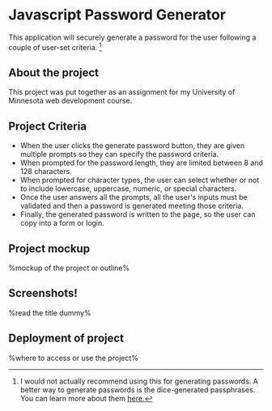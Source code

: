 # Javascript Password Generator
This application will securely generate a password for the user following a couple of user-set criteria. [^1]

## About the project
This project was put together as an assignment for my University of Minnesota web development course. 

## Project Criteria

- When the user clicks the generate password button, they are given multiple prompts so they can specify the password criteria.
- When prompted for the password length, they are limited between 8 and 128 characters.
- When prompted for character types, the user can select whether or not to include lowercase, uppercase, numeric, or special characters.
- Once the user answers all the prompts, all the user's inputs must be validated and then a password is generated meeting those criteria.
- Finally, the generated password is written to the page, so the user can copy into a form or login.


## Project mockup
%mockup of the project or outline%

## Screenshots!
%read the title dummy%

## Deployment of project
%where to access or use the project%

[^1]: I would not actually recommend using this for generating passwords. A better way to generate passwords is the dice-generated passphrases. You can learn more about them [here.](https://www.eff.org/dice)
